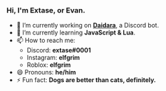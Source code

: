 ### Hi, I'm Extase, or Evan.
- 🔭 I’m currently working on **[Daidara](https://github.com/dekithewizard/Daida)**, a Discord bot.
- 🌱 I’m currently learning **JavaScript & Lua**.
- 📫 How to reach me: 
  + Discord: **extase#0001**
  + Instagram: **elfgrim**
  + Roblox: **elfgrim**
- 😄 Pronouns: **he/him**
- ⚡ Fun fact: **Dogs are better than cats, definitely.**

